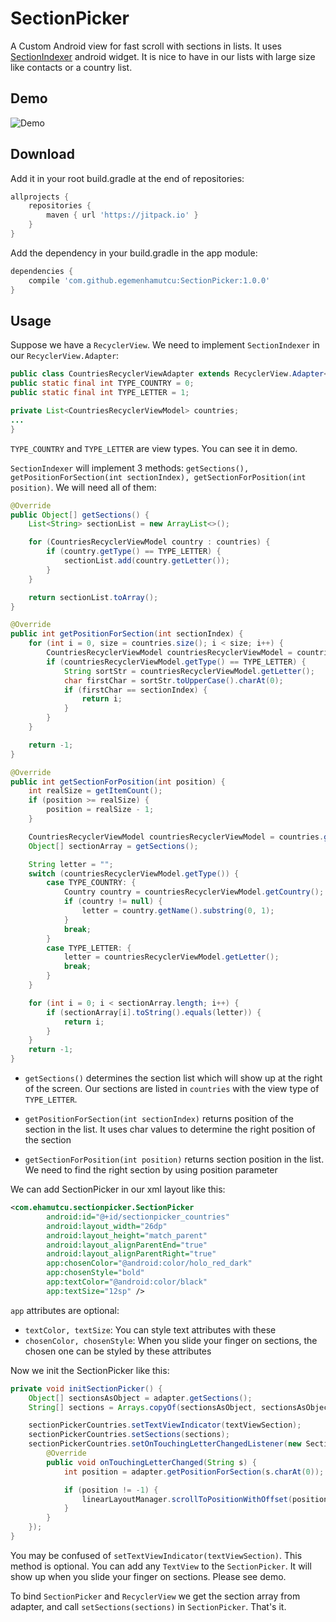 # SectionPicker
A Custom Android view for fast scroll with sections in lists. It uses [SectionIndexer](https://developer.android.com/reference/android/widget/SectionIndexer.html) android widget. It is nice to have in our lists with large size like contacts or a country list.

## Demo

![Demo](/art/demo.gif?raw=true)

## Download

Add it in your root build.gradle at the end of repositories:

```gradle
allprojects {
    repositories {
        maven { url 'https://jitpack.io' }
    }
}
```

Add the dependency in your build.gradle in the app module:
```gradle
dependencies {
    compile 'com.github.egemenhamutcu:SectionPicker:1.0.0'
}
```

## Usage

Suppose we have a ```RecyclerView```. We need to implement ```SectionIndexer``` in our ```RecyclerView.Adapter```:

```java
public class CountriesRecyclerViewAdapter extends RecyclerView.Adapter<RecyclerView.ViewHolder> implements SectionIndexer {
public static final int TYPE_COUNTRY = 0;
public static final int TYPE_LETTER = 1;

private List<CountriesRecyclerViewModel> countries;
...
}
```

```TYPE_COUNTRY``` and ```TYPE_LETTER``` are view types. You can see it in demo. 

```SectionIndexer``` will implement 3 methods: ```getSections(), getPositionForSection(int sectionIndex), getSectionForPosition(int position)```. We will need all of them:

```java
@Override
public Object[] getSections() {
    List<String> sectionList = new ArrayList<>();

    for (CountriesRecyclerViewModel country : countries) {
        if (country.getType() == TYPE_LETTER) {
            sectionList.add(country.getLetter());
        }
    }

    return sectionList.toArray();
}

@Override
public int getPositionForSection(int sectionIndex) {
    for (int i = 0, size = countries.size(); i < size; i++) {
        CountriesRecyclerViewModel countriesRecyclerViewModel = countries.get(i);
        if (countriesRecyclerViewModel.getType() == TYPE_LETTER) {
            String sortStr = countriesRecyclerViewModel.getLetter();
            char firstChar = sortStr.toUpperCase().charAt(0);
            if (firstChar == sectionIndex) {
                return i;
            }
        }
    }

    return -1;
}

@Override
public int getSectionForPosition(int position) {
    int realSize = getItemCount();
    if (position >= realSize) {
        position = realSize - 1;
    }

    CountriesRecyclerViewModel countriesRecyclerViewModel = countries.get(position);
    Object[] sectionArray = getSections();

    String letter = "";
    switch (countriesRecyclerViewModel.getType()) {
        case TYPE_COUNTRY: {
            Country country = countriesRecyclerViewModel.getCountry();
            if (country != null) {
                letter = country.getName().substring(0, 1);
            }
            break;
        }
        case TYPE_LETTER: {
            letter = countriesRecyclerViewModel.getLetter();
            break;
        }
    }

    for (int i = 0; i < sectionArray.length; i++) {
        if (sectionArray[i].toString().equals(letter)) {
            return i;
        }
    }
    return -1;
}
```

- ```getSections()``` determines the section list which will show up at the right of the screen. Our sections are listed in ```countries``` with the view type of ```TYPE_LETTER```.

- ```getPositionForSection(int sectionIndex)``` returns position of the section in the list. It uses char values to determine the right position of the section

- ```getSectionForPosition(int position)``` returns section position in the list. We need to find the right section by using position parameter

We can add SectionPicker in our xml layout like this:

```xml
<com.ehamutcu.sectionpicker.SectionPicker
        android:id="@+id/sectionpicker_countries"
        android:layout_width="26dp"
        android:layout_height="match_parent"
        android:layout_alignParentEnd="true"
        android:layout_alignParentRight="true"
        app:chosenColor="@android:color/holo_red_dark"
        app:chosenStyle="bold"
        app:textColor="@android:color/black"
        app:textSize="12sp" />
```

```app``` attributes are optional:
- ```textColor, textSize```: You can style text attributes with these
- ```chosenColor, chosenStyle```: When you slide your finger on sections, the chosen one can be styled by these attributes

Now we init the SectionPicker like this:

```java
private void initSectionPicker() {
    Object[] sectionsAsObject = adapter.getSections();
    String[] sections = Arrays.copyOf(sectionsAsObject, sectionsAsObject.length, String[].class);

    sectionPickerCountries.setTextViewIndicator(textViewSection);
    sectionPickerCountries.setSections(sections);
    sectionPickerCountries.setOnTouchingLetterChangedListener(new SectionPicker.OnTouchingLetterChangedListener() {
        @Override
        public void onTouchingLetterChanged(String s) {
            int position = adapter.getPositionForSection(s.charAt(0));

            if (position != -1) {
                linearLayoutManager.scrollToPositionWithOffset(position, 0);
            }
        }
    });
}
```

You may be confused of ```setTextViewIndicator(textViewSection)```. This method is optional. You can add any ```TextView``` to the ```SectionPicker```. It will show up when you slide your finger on sections. Please see demo.

To bind ```SectionPicker``` and ```RecyclerView``` we get the section array from adapter, and call ```setSections(sections)``` in ```SectionPicker```. That's it.
